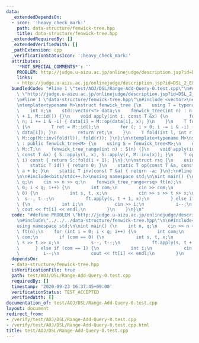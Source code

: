```yaml
---
data:
  _extendedDependsOn:
  - icon: ':heavy_check_mark:'
    path: data-structure/fenwick-tree.hpp
    title: data-structure/fenwick-tree.hpp
  _extendedRequiredBy: []
  _extendedVerifiedWith: []
  _pathExtension: cpp
  _verificationStatusIcon: ':heavy_check_mark:'
  attributes:
    '*NOT_SPECIAL_COMMENTS*': ''
    PROBLEM: http://judge.u-aizu.ac.jp/onlinejudge/description.jsp?id=DSL_2_E&lang=jp
    links:
    - http://judge.u-aizu.ac.jp/onlinejudge/description.jsp?id=DSL_2_E&lang=jp
  bundledCode: "#line 1 \"test/AOJ/DSL/Range-Add-Query-0.test.cpp\"\n#define PROBLEM\
    \ \"http://judge.u-aizu.ac.jp/onlinejudge/description.jsp?id=DSL_2_E&lang=jp\"\
    \n#line 1 \"data-structure/fenwick-tree.hpp\"\n#include <vector>\n#include <cassert>\n\
    \ntemplate<typename M>\nstruct fenwick_tree {\n    using T = typename M::T;\n\
    \    int n;\n    std::vector<T> data;\n    fenwick_tree(int n) : n(n), data(n\
    \ + 1, M::id()) {}\n    void apply(int i, const T &x) {\n        for (i++; i <=\
    \ n; i += i & -i) { data[i] = M::op(data[i], x); }\n    }\n    T fold(int i) const\
    \ {\n        T ret = M::id();\n        for (; i > 0; i -= i & -i) { ret = M::op(ret,\
    \ data[i]); }\n        return ret;\n    }\n    T fold(int l, int r) const { return\
    \ M::op(M::inv(fold(l)), fold(r)); }\n};\n\ntemplate<typename M>\nstruct fenwick_tree_range\
    \ : public fenwick_tree<M> {\n    using S = fenwick_tree<M>;\n    using T = typename\
    \ M::T;\n    fenwick_tree_range(int n) : S(n) {}\n    void apply(int l, int r,\
    \ const T &x) { S::apply(l, x), S::apply(r, M::inv(x)); }\n    T operator[](int\
    \ i) const { return S::fold(i + 1); }\n};\n\nstruct rsq {\n    using T = int;\n\
    \    static T id() { return 0; }\n    static T op(const T &a, const T &b) { return\
    \ a + b; }\n    static T inv(const T &a) { return -a; }\n};\n#line 3 \"test/AOJ/DSL/Range-Add-Query-0.test.cpp\"\
    \n\n#include<bits/stdc++.h>\nusing namespace std;\n\nint main() {\n    int n,\
    \ q;\n    cin >> n >> q;\n    fenwick_tree_range<rsq> ft(n);\n    for (int i =\
    \ 0; i < q; i++) {\n        int com;\n        cin >> com;\n        if (com ==\
    \ 0) {\n            int s, t, x;\n            cin >> s >> t >> x;\n          \
    \  s--, t--;\n            ft.apply(s, t + 1, x);\n        } else if (com == 1)\
    \ {\n            int i;\n            cin >> i;\n            i--;\n           \
    \ cout << ft[i] << endl;\n        }\n    }\n}\n"
  code: "#define PROBLEM \"http://judge.u-aizu.ac.jp/onlinejudge/description.jsp?id=DSL_2_E&lang=jp\"\
    \n#include\"../../../data-structure/fenwick-tree.hpp\"\n\n#include<bits/stdc++.h>\n\
    using namespace std;\n\nint main() {\n    int n, q;\n    cin >> n >> q;\n    fenwick_tree_range<rsq>\
    \ ft(n);\n    for (int i = 0; i < q; i++) {\n        int com;\n        cin >>\
    \ com;\n        if (com == 0) {\n            int s, t, x;\n            cin >>\
    \ s >> t >> x;\n            s--, t--;\n            ft.apply(s, t + 1, x);\n  \
    \      } else if (com == 1) {\n            int i;\n            cin >> i;\n   \
    \         i--;\n            cout << ft[i] << endl;\n        }\n    }\n}"
  dependsOn:
  - data-structure/fenwick-tree.hpp
  isVerificationFile: true
  path: test/AOJ/DSL/Range-Add-Query-0.test.cpp
  requiredBy: []
  timestamp: '2020-09-23 16:37:45+09:00'
  verificationStatus: TEST_ACCEPTED
  verifiedWith: []
documentation_of: test/AOJ/DSL/Range-Add-Query-0.test.cpp
layout: document
redirect_from:
- /verify/test/AOJ/DSL/Range-Add-Query-0.test.cpp
- /verify/test/AOJ/DSL/Range-Add-Query-0.test.cpp.html
title: test/AOJ/DSL/Range-Add-Query-0.test.cpp
---
```

